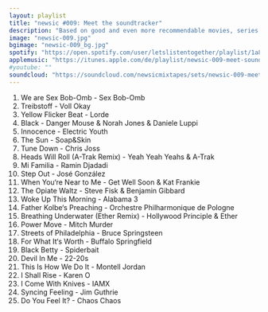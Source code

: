 ```yaml
---
layout: playlist
title: "newsic #009: Meet the soundtracker"
description: "Based on good and even more recommendable movies, series & games."
image: "newsic-009.jpg"
bgimage: "newsic-009_bg.jpg"
spotify: "https://open.spotify.com/user/letslistentogether/playlist/1a8dfreD3fIUxAX8rvyuMf"
applemusic: "https://itunes.apple.com/de/playlist/newsic-009-meet-soundtracker./idpl.e0c858dab0d948909058895dfad551d6"
#youtube: ""
soundcloud: "https://soundcloud.com/newsicmixtapes/sets/newsic-009-meet-the-soundtracker"
---
```


<ol>
	<li>We are Sex Bob-Omb - Sex Bob-Omb</li>
	<li>Treibstoff - Voll Okay</li>
	<li>Yellow Flicker Beat - Lorde</li>
	<li>Black - Danger Mouse & Norah Jones & Daniele Luppi</li>
	<li>Innocence - Electric Youth</li>
	<li>The Sun - Soap&Skin</li>
	<li>Tune Down - Chris Joss</li>
	<li>Heads Will Roll (A-Trak Remix) - Yeah Yeah Yeahs & A-Trak</li>
	<li>Mi Familia - Ramin Djadadi</li>
	<li>Step Out - José González</li>
	<li>When You‘re Near to Me - Get Well Soon & Kat Frankie</li>
	<li>The Opiate Waltz - Steve Fisk & Benjamin Gibbard</li>
	<li>Woke Up This Morning - Alabama 3</li>
	<li>Father Kolbe‘s Preaching - Orchestre Philharmonique de Pologne</li>
	<li>Breathing Underwater (Ether Remix) - Hollywood Principle & Ether</li>
	<li>Power Move - Mitch Murder</li>
	<li>Streets of Philadelphia - Bruce Springsteen</li>
	<li>For What It‘s Worth - Buffalo Springfield</li>
	<li>Black Betty - Spiderbait</li>
	<li>Devil In Me - 22-20s</li>
	<li>This Is How We Do It - Montell Jordan</li>
	<li>I Shall Rise - Karen O</li>
	<li>I Come With Knives - IAMX</li>
	<li>Syncing Feeling - Jim Guthrie</li>
	<li>Do You Feel It? - Chaos Chaos</li>
</ol>